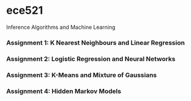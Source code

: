 # ece521
Inference Algorithms and Machine Learning

### Assignment 1: K Nearest Neighbours and Linear Regression

### Assignment 2: Logistic Regression and Neural Networks

### Assignment 3: K-Means and Mixture of Gaussians

### Assignment 4: Hidden Markov Models

